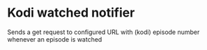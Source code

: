 # Kodi watched notifier

Sends a get request to configured URL with (kodi) episode number whenever an episode is watched